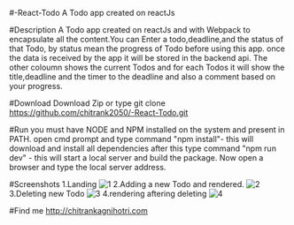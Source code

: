 #-React-Todo
A Todo app created on reactJs 

#Description
  A Todo app created on reactJs and with Webpack to encapsulate all the content.You can Enter a todo,deadline,and the status of that Todo,
  by status mean the progress of Todo before using this app.
  once the data is received by the app it will be stored in the backend api.
  The other coloumn shows the current Todos and for each Todos it will show the title,deadline and the timer to the deadline and also a comment
  based on your progress.
  
#Download
    Download Zip or type git clone https://github.com/chitrank2050/-React-Todo.git
    
#Run
   you must have NODE and NPM installed on the system and present in PATH.
   open cmd prompt and type command "npm install"- this will download and install all dependencies after this type command
   "npm run dev" - this will start a local server and build the package.
   Now open a browser and type the local server address.
   
#Screenshots
  1.Landing 
     ![1](https://cloud.githubusercontent.com/assets/13078364/20893391/9c57d024-bb37-11e6-826c-8a055cfbabf0.png)
  2.Adding a new Todo and rendered.
     ![2](https://cloud.githubusercontent.com/assets/13078364/20893392/9c5bbe96-bb37-11e6-999f-2ebcc7e8f7fb.png)
  3.Deleting new Todo
     ![3](https://cloud.githubusercontent.com/assets/13078364/20893393/9c642144-bb37-11e6-8007-70f7f387a051.png)
  4.rendering aftering deleting 
     ![4](https://cloud.githubusercontent.com/assets/13078364/20893394/9c686290-bb37-11e6-8bcc-557e2d2d0c60.png)
    
#Find me 
  http://chitrankagnihotri.com

